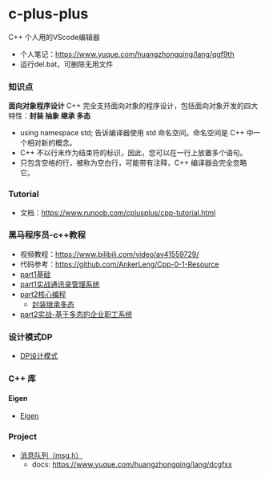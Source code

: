 <!--
 * @Description: 
 * @Author: HCQ
 * @Company(School): UCAS
 * @Date: 2019-12-17 23:38:10
 * @LastEditors: Please set LastEditors
 * @LastEditTime: 2022-10-27 23:16:41
 -->

# c-plus-plus

C++  个人用的VScode编辑器

* 个人笔记：https://www.yuque.com/huangzhongqing/lang/qgf9th
* 运行del.bat，可删除无用文件

### 知识点

**面向对象程序设计**
C++ 完全支持面向对象的程序设计，包括面向对象开发的四大特性：**封装 抽象 继承 多态**

* using namespace std; 告诉编译器使用 std 命名空间。命名空间是 C++ 中一个相对新的概念。
* C++ 不以行末作为结束符的标识，因此，您可以在一行上放置多个语句。
* 只包含空格的行，被称为空白行，可能带有注释，C++ 编译器会完全忽略它。

### Tutorial

* 文档：https://www.runoob.com/cplusplus/cpp-tutorial.html

### 黑马程序员-c++教程

* 视频教程：https://www.bilibili.com/video/av41559729/
* 代码参考：https://github.com/AnkerLeng/Cpp-0-1-Resource
* [part1基础](part1基础)
* [part1实战通讯录管理系统](part1实战通讯录管理系统)
* [part2核心编程](part2核心编程)
    * [封装继承多态](part2核心编程/04类和对象)
* [part2实战-基于多态的企业职工系统](part2实战-基于多态的企业职工系统)


### 设计模式DP

* [DP设计模式](DP设计模式)

### C++ 库

#### Eigen

* [Eigen](Eigen)



### Project

* [消息队列（msg.h）](project/01消息队列)
    * docs: https://www.yuque.com/huangzhongqing/lang/dcgfxx
